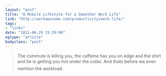 ```yaml
---
layout: "post"
title: "A Mobile Lifestyle for a Smoother Work Life"
link: "http://workawesome.com/productivity/work-life/"
tags: 
- "links"
date: "2011-06-29 15:39:00"
ogtype: "article"
bodyclass: "post"
---
```


> The commute is killing you, the caffeine has you on edge and the shirt and tie is getting you hot under the collar. And thats before we even mention the workload.